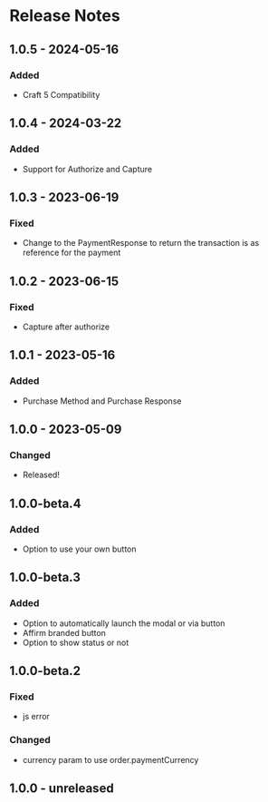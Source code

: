 # Release Notes

## 1.0.5 - 2024-05-16
### Added
- Craft 5 Compatibility

## 1.0.4 - 2024-03-22
### Added
- Support for Authorize and Capture

## 1.0.3 - 2023-06-19
### Fixed
- Change to the PaymentResponse to return the transaction is as reference for the payment

## 1.0.2 - 2023-06-15
### Fixed
- Capture after authorize

## 1.0.1 - 2023-05-16
### Added
- Purchase Method and Purchase Response

## 1.0.0 - 2023-05-09
### Changed
- Released!

## 1.0.0-beta.4
### Added
- Option to use your own button

## 1.0.0-beta.3
### Added
- Option to automatically launch the modal or via button
- Affirm branded button
- Option to show status or not

## 1.0.0-beta.2
### Fixed
- js error

### Changed
- currency param to use order.paymentCurrency

## 1.0.0 - unreleased